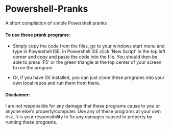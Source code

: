 # Powershell-Pranks
A short compilation of simple Powershell pranks

#### To use these prank programs:
 * Simply copy the code from the files, go to your windows start menu and type in Powershell ISE. In Powershell
   ISE click 'New Script' in the top left corner and copy and paste the code into the file. You should then be able to press 'F5' or the      green triangle at the top center of your screen to run the program. 

 * Or, if you have Git installed, you can just clone these programs into your own local repos and run them from there. 

#### Disclaimer:
I am not responsible for any damage that these programs cause to you or anyone else's property/computer. Use any of these programs at your own risk. It is your responsibility to fix any damages caused to property by running these programs.
